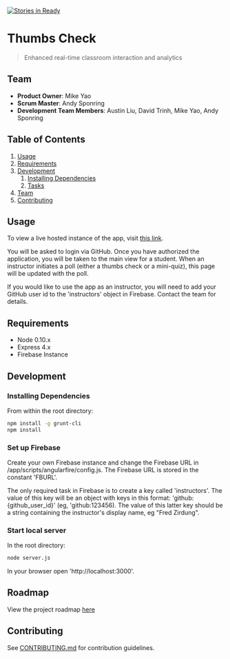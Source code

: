 [![Stories in Ready](https://badge.waffle.io/determinedWaffle/determinedWaffle.png?label=ready&title=Ready)](https://waffle.io/determinedWaffle/determinedWaffle)
# Thumbs Check

> Enhanced real-time classroom interaction and analytics

## Team

  - __Product Owner__: Mike Yao
  - __Scrum Master__: Andy Sponring
  - __Development Team Members__: Austin Liu, David Trinh, Mike Yao, Andy Sponring

## Table of Contents

1. [Usage](#Usage)
1. [Requirements](#requirements)
1. [Development](#development)
    1. [Installing Dependencies](#installing-dependencies)
    1. [Tasks](#tasks)
1. [Team](#team)
1. [Contributing](#contributing)

## Usage

To view a live hosted instance of the app, visit [this link](https://waffleup.firebaseapp.com/).

You will be asked to login via GitHub. Once you have authorized the application, you will be taken to the main view for a student. When an instructor initiates a poll (either a thumbs check or a mini-quiz), this page will be updated with the poll.

If you would like to use the app as an instructor, you will need to add your GitHub user id to the 'instructors' object in Firebase. Contact the team for details.

## Requirements

- Node 0.10.x
- Express 4.x
- Firebase Instance

## Development

### Installing Dependencies

From within the root directory:

```sh
npm install -g grunt-cli
npm install
```

### Set up Firebase

Create your own Firebase instance and change the Firebase URL in /app/scripts/angularfire/config.js. The Firebase URL is stored in the constant 'FBURL'.

The only required task in Firebase is to create a key called 'instructors'. The value of this key will be an object with keys in this format: 'github:{github_user_id}' (eg, 'github:123456). The value of this latter key should be a string containing the instructor's display name, eg "Fred Zirdung".

### Start local server

In the root directory:

```sh
node server.js
```

In your browser open 'http://localhost:3000'.

## Roadmap

View the project roadmap [here](https://github.com/determinedWaffle/determinedWaffle/issues)


## Contributing

See [CONTRIBUTING.md](https://github.com/determinedWaffle/determinedWaffle/blob/master/_CONTRIBUTING.md) for contribution guidelines.

